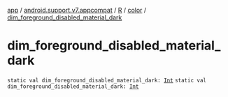 [app](../../../index.md) / [android.support.v7.appcompat](../../index.md) / [R](../index.md) / [color](index.md) / [dim_foreground_disabled_material_dark](.)

# dim_foreground_disabled_material_dark

`static val dim_foreground_disabled_material_dark: `[`Int`](https://kotlinlang.org/api/latest/jvm/stdlib/kotlin/-int/index.html)
`static val dim_foreground_disabled_material_dark: `[`Int`](https://kotlinlang.org/api/latest/jvm/stdlib/kotlin/-int/index.html)